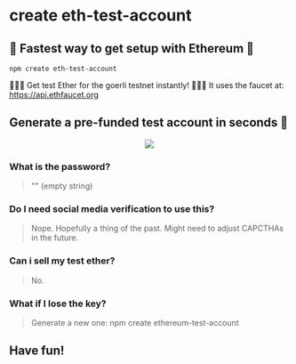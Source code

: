 # create eth-test-account

## :unicorn: Fastest way to get setup with Ethereum :unicorn:

```shell
npm create eth-test-account
```

💸💸💸 Get test Ether for the goerli testnet instantly! 💸💸💸
It uses the faucet at: https://api.ethfaucet.org

## Generate a pre-funded test account in seconds :rocket:

<p align="center"><img src="/img/install.gif?raw=true"/></p>

###  What is the password?
>"" (empty string)


### Do I need social media verification to use this?
> Nope. Hopefully a thing of the past. Might need to adjust CAPCTHAs in the future.

### Can i sell my test ether?
> No.

### What if I lose the key?
> Generate a new one: npm create ethereum-test-account


## Have fun!
